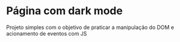# Página com dark mode
Projeto simples com o objetivo de praticar a manipulação do DOM e acionamento de eventos com JS

